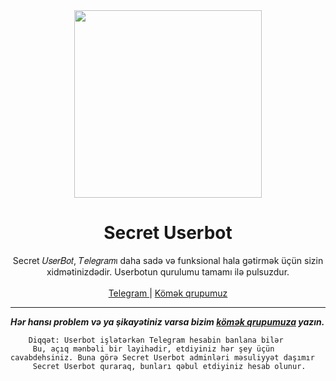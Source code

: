 <div align="center">
  <img src="https://telegra.ph/file/eb135ce7993786cc39beb.jpg" width="300" height="300">
  <h1>Secret Userbot</h1>
</div>
<p align="center">
    Secret 𝑈𝑠𝑒𝑟𝐵𝑜𝑡, 𝑇𝑒𝑙𝑒𝑔𝑟𝑎𝑚ı daha sadə və funksional hala gətirmək üçün sizin xidmətinizdədir. Userbotun qurulumu tamamı ilə pulsuzdur. <br>
    <br>
        <a href="https://t.me/BrendUserbot">Telegram </a> |
        <a href="https://t.me/BrendSUP">Kömək qrupumuz</a>
    <br>
</p>

----


***Hər hansı problem və ya şikayətiniz varsa bizim [kömək qrupumuza](https://t.me/BrendSUP) yazın.***

```
    Diqqət: Userbot işlətərkən Telegram hesabin banlana bilər
     Bu, açıq mənbəli bir layihədir, etdiyiniz hər şey üçün cavabdehsiniz. Buna görə Secret Userbot adminləri məsuliyyət daşımır
     Secret Userbot quraraq, bunları qəbul etdiyiniz hesab olunur.